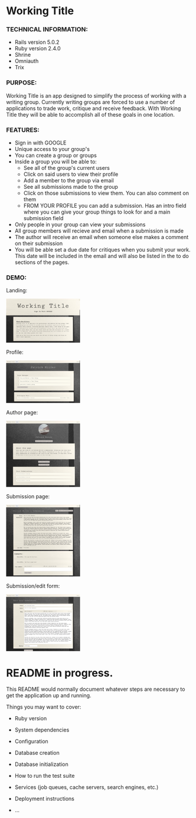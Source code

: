 # Working Title

### TECHNICAL INFORMATION:

- Rails version 5.0.2
- Ruby version 2.4.0
- Shrine
- Omniauth
- Trix

### PURPOSE:

Working Title is an app designed to simplify the process of working with a writing group. Currently writing groups are forced to use a number of applications to trade work, critique and receive feedback. With Working Title they will be able to accomplish all of these goals in one location.

### FEATURES:

- Sign in with GOOGLE
- Unique access to your group's
- You can create a group or groups
- Inside a group you will be able to:
	- See all of the group's current users
	- Click on said users to view their profile
	- Add a member to the group via email
	- See all submissions made to the group
	- Click on those submissions to view them. You can also comment on them
	- FROM YOUR PROFILE you can add a submission. Has an intro field where you can give your group things to look for and a main submission field
- Only people in your group can view your submissions
- All group members will recieve and email when a submission is made
- The author will receive an email when someone else makes a comment on their submission
- You will be able set a due date for critiques when you submit your work. This date will be included in the email and will also be listed in the to do sections of the pages.


### DEMO:

Landing:

<img src="https://raw.githubusercontent.com/pjmiller823/working-title/master/app/assets/images/landing.png" width="200">

Profile:

<img src="https://raw.githubusercontent.com/pjmiller823/working-title/master/app/assets/images/portfolio.png" width="200">

Author page:

<img src="https://raw.githubusercontent.com/pjmiller823/working-title/master/app/assets/images/author-page.png" width="200">

Submission page:

<img src="https://raw.githubusercontent.com/pjmiller823/working-title/master/app/assets/images/submission.png" width="200">

Submission/edit form:

<img src="https://raw.githubusercontent.com/pjmiller823/working-title/master/app/assets/images/Edit-form.png" width="200">


# README in progress.

This README would normally document whatever steps are necessary to get the
application up and running.

Things you may want to cover:

* Ruby version

* System dependencies

* Configuration

* Database creation

* Database initialization

* How to run the test suite

* Services (job queues, cache servers, search engines, etc.)

* Deployment instructions

* ...
